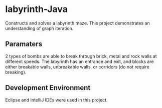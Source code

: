 # labyrinth-Java
Constructs and solves a labyrinth maze. This project demonstrates an understanding of graph iteration. 


Paramaters
-------
2 types of bombs are able to break through brick, metal and rock walls at different speeds. The labyrinth has an entrance and exit, and blocks are either breakable walls, unbreakable walls, or corridors (do not require breaking). 

Development Environment
-------
Eclipse and IntelliJ IDEs were used in this project.
